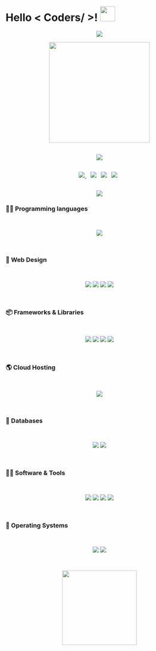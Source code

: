 <h1> Hello < Coders/ >! <img src = "https://raw.githubusercontent.com/MartinHeinz/MartinHeinz/master/wave.gif" width = 40px> </h1>
<p align='center'>
<img src="https://readme-typing-svg.herokuapp.com?color=%2336BCF7&size=25&center=true&vCenter=true&width=433&height=75&lines=%3E+I'm+Khashayar+Haghighi;%3E+Computer+Engineering+Student;%3E+Software+Engineer">
</p>
<p align='center'>
<img src="https://media.giphy.com/media/QvpqTCiEcwtvx6wwJK/giphy.gif" width="270" height="270" frameBorder="0" class="giphy-embed" allowFullScreen></img></p>
<br>

<div align="center">
<img src="https://readme-typing-svg.herokuapp.com?color=%2336BCF7&size=25&center=true&vCenter=true&width=433&height=75&lines=%3E+Social+Media+💻">
</div>

<br>
<p align='center'>
<a href="mailto:xerxes.2000a@gmail.com" target="_blank">
<img src="https://img.shields.io/badge/Gmail-D14836?style=for-the-badge&logo=gmail&logoColor=white">
</a>&nbsp;&nbsp;
<a href="https://www.instagram.com/khashayar__h" target="_blank">
<img src="https://img.shields.io/badge/khashayar_h_-%23E4405F.svg?style=for-the-badge&logo=Instagram&logoColor=white"></a>&nbsp;&nbsp;
<a href="https://www.linkedin.com/in/khashayar-h-2a165b111/" target="_blank">
<img src="https://img.shields.io/badge/linkedin-%230077B5.svg?style=for-the-badge&logo=linkedin&logoColor=white"></a>&nbsp;&nbsp;
<a href="https://twitter.com/khashayar_h_/" target="_blank">
<img src="https://img.shields.io/badge/Twitter-%231DA1F2.svg?style=for-the-badge&logo=Twitter&logoColor=white"></a>&nbsp;&nbsp;
</p>
<br>

<div align="center">
<img src="https://readme-typing-svg.herokuapp.com?color=%2336BCF7&size=25&center=true&vCenter=true&width=433&height=75&lines=%3E+Tech+Stack+💻">
 </div>
 
### 👨‍💻 Programming languages
<br>
<p align='center'>
<img src="https://img.shields.io/badge/javascript-%23323330.svg?style=for-the-badge&logo=javascript&logoColor=%23F7DF1E">
</p>
<br>

### 🎨 Web Design
<br>
<p align='center'>
<img src="https://img.shields.io/badge/html5-%23E34F26.svg?style=for-the-badge&logo=html5&logoColor=white">
<img src="https://img.shields.io/badge/css3-%231572B6.svg?style=for-the-badge&logo=css3&logoColor=white">
<img src="https://img.shields.io/badge/bootstrap-%23563D7C.svg?style=for-the-badge&logo=bootstrap&logoColor=white">
<img src="https://img.shields.io/badge/jquery-%230769AD.svg?style=for-the-badge&logo=jquery&logoColor=white">
</p>
<br>

### 📦 Frameworks & Libraries
<br>
<p align='center'>
<img src="https://img.shields.io/badge/express.js-%23404d59.svg?style=for-the-badge&logo=express&logoColor=%2361DAFB">
<img src="https://img.shields.io/badge/react-%2320232a.svg?style=for-the-badge&logo=react&logoColor=%2361DAFB">
<img src="https://img.shields.io/badge/node.js-6DA55F?style=for-the-badge&logo=node.js&logoColor=white">
<img src="https://img.shields.io/badge/JWT-black?style=for-the-badge&logo=JSON%20web%20tokens">
</p>
<br>

### 🌎 Cloud Hosting
<br>
<p align='center'>
<img src="https://img.shields.io/badge/heroku-%23430098.svg?style=for-the-badge&logo=heroku&logoColor=white">
</p>
<br>


### 💾 Databases
<br>
<p align='center'>
<img src="https://img.shields.io/badge/MongoDB-%234ea94b.svg?style=for-the-badge&logo=mongodb&logoColor=white">
<img src="https://img.shields.io/badge/mysql-%2300f.svg?style=for-the-badge&logo=mysql&logoColor=white">
</p>
<br>

### 👨‍🔧 Software & Tools
<br>
<p align='center'>
  <img src="https://img.shields.io/badge/git-%23F05033.svg?style=for-the-badge&logo=git&logoColor=white">
  <img src="https://img.shields.io/badge/github-%23121011.svg?style=for-the-badge&logo=github&logoColor=white">
  <img src="https://img.shields.io/badge/Postman-FF6C37?style=for-the-badge&logo=postman&logoColor=white">
  <img src="https://img.shields.io/badge/Visual%20Studio%20Code-0078d7.svg?style=for-the-badge&logo=visual-studio-code&logoColor=white">
</p>
<br>

### 🐧 Operating Systems
<br>
<p align='center'>
  <img src="https://img.shields.io/badge/Ubuntu-E95420?style=for-the-badge&logo=ubuntu&logoColor=white">
  <img src="https://img.shields.io/badge/Windows%2011-%230079d5.svg?style=for-the-badge&logo=Windows%2011&logoColor=white">
</p>
<br>

<p align='center'>
<img src="https://media.giphy.com/media/TEnXkcsHrP4YedChhA/giphy.gif" width="200" height="200" frameBorder="0" class="giphy-embed" allowFullScreen></img></p><br>
